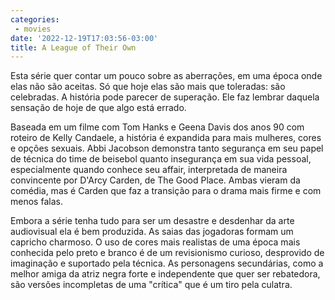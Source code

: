 ```yaml
---
categories:
 - movies
date: '2022-12-19T17:03:56-03:00'
title: A League of Their Own
---
```


Esta série quer contar um pouco sobre as aberrações, em uma época onde elas não são aceitas. Só que hoje elas são mais que toleradas: são celebradas. A história pode parecer de superação. Ele faz lembrar daquela sensação de hoje de que algo está errado.

Baseada em um filme com Tom Hanks e Geena Davis dos anos 90 com roteiro de Kelly Candaele, a história é expandida para mais mulheres, cores e opções sexuais. Abbi Jacobson demonstra tanto segurança em seu papel de técnica do time de beisebol quanto insegurança em sua vida pessoal, especialmente quando conhece seu affair, interpretada de maneira convincente por D'Arcy Carden, de The Good Place. Ambas vieram da comédia, mas é Carden que faz a transição para o drama mais firme e com menos falas.

Embora a série tenha tudo para ser um desastre e desdenhar da arte audiovisual ela é bem produzida. As saias das jogadoras formam um capricho charmoso. O uso de cores mais realistas de uma época mais conhecida pelo preto e branco é de um revisionismo curioso, desprovido de imaginação e suportado pela técnica. As personagens secundárias, como a melhor amiga da atriz negra forte e independente que quer ser rebatedora, são versões incompletas de uma "crítica" que é um tiro pela culatra.
